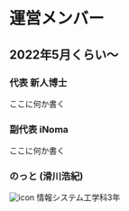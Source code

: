 # 運営メンバー

## 2022年5月くらい～
### 代表 新人博士
ここに何か書く
### 副代表 iNoma
ここに何か書く
### のっと (滑川浩紀)
![icon](https://pbs.twimg.com/profile_images/1629299670005719040/d-G8kjRD_400x400.png)
情報システム工学科3年